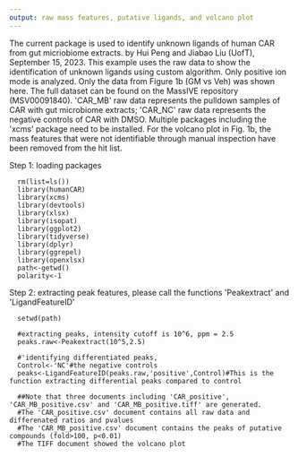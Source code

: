 ```yaml
---
output: raw mass features, putative ligands, and volcano plot
---
```

The current package is used to identify unknown ligands of human CAR from gut micriobiome extracts.
by Hui Peng and Jiabao Liu (UofT), September 15, 2023. 
This example uses the raw data to show the identification of unknown ligands using custom algorithm. Only positive ion mode is analyzed.
Only the data from Figure 1b (GM vs Veh) was shown here. The full dataset can be found on the MassIVE repository (MSV00091840).
'CAR_MB' raw data represents the pulldown samples of CAR with gut microbiome extracts; 'CAR_NC' raw data represents the negative controls of CAR with DMSO.
Multiple packages including the 'xcms' package need to be installed.
For the volcano plot in Fig. 1b, the mass features that were not identifiable through manual inspection have been removed from the hit list.

Step 1: loading packages
```{r, message=FALSE, warning=FALSE}
  rm(list=ls())
  library(humanCAR)
  library(xcms)
  library(devtools)
  library(xlsx)
  library(isopat)
  library(ggplot2)
  library(tidyverse)
  library(dplyr)
  library(ggrepel)
  library(openxlsx)
  path<-getwd()
  polarity<-1
```
Step 2: extracting peak features, please call the functions 'Peakextract' and 'LigandFeatureID'
```{r, message=FALSE, warning=FALSE}
  setwd(path)

  #extracting peaks, intensity cutoff is 10^6, ppm = 2.5
  peaks.raw<-Peakextract(10^5,2.5)
  
  #'identifying differentiated peaks,
  Control<-'NC'#the negative controls
  peaks<-LigandFeatureID(peaks.raw,'positive',Control)#This is the function extracting differential peaks compared to control
  
  ##Note that three documents including 'CAR_positive', 'CAR_MB_positive.csv' and 'CAR_MB_positive.tiff' are generated.
  #The 'CAR_positive.csv' document contains all raw data and differenated ratios and pvalues
  #The 'CAR_MB_positive.csv' document contains the peaks of putative compounds (fold>100, p<0.01)
  #The TIFF document showed the volcano plot
  
```

